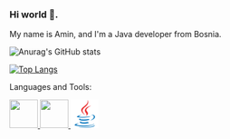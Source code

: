 ### Hi world 👋.
My name is Amin, and I'm a Java developer from Bosnia.

![Anurag's GitHub stats](https://github-readme-stats.vercel.app/api?username=ProZzZzGamer&show_icons=true&theme=dark)


[![Top Langs](https://github-readme-stats.vercel.app/api/top-langs/?username=ProZzZzGamer&layout=compact&theme=dark)](https://github.com/anuraghazra/github-readme-stats)

Languages and Tools:

<a href=https://www.jetbrains.com/toolbox-app>
<img src=https://resources.jetbrains.com/storage/products/toolbox/img/meta/toolbox_logo_300x300.png width=50px height=50px>

<a href=https://www.jetbrains.com/idea>
<img src=https://resources.jetbrains.com/storage/products/intellij-idea/img/meta/intellij-idea_logo_300x300.png width=50px height=50px>

<img src="https://raw.githubusercontent.com/devicons/devicon/master/icons/java/java-original.svg" alt="c" width=50px height=50px style="max-width: 100%;">
